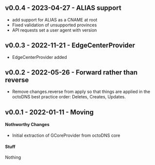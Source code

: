 ## v0.0.4 - 2023-04-27 - ALIAS support

* add support for ALIAS as a CNAME at root
* Fixed validation of unsupported provinces
* API requests set a user agent with version

## v0.0.3 - 2022-11-21 - EdgeCenterProvider

* EdgeCenterProvider added

## v0.0.2 - 2022-05-26 - Forward rather than reverse

* Remove changes.reverse from apply so that things are applied in the octoDNS
  best practice order: Deletes, Creates, Updates.

## v0.0.1 - 2022-01-11 - Moving

#### Nothworthy Changes

* Initial extraction of GCoreProvider from octoDNS core

#### Stuff

Nothing

